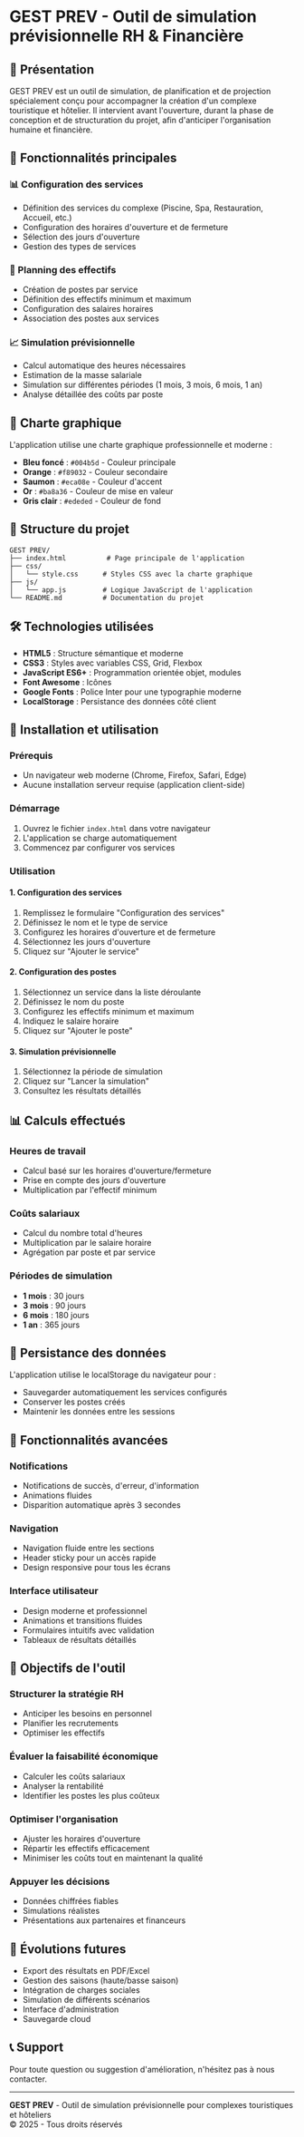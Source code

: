 # GEST PREV - Outil de simulation prévisionnelle RH & Financière

## 🎯 Présentation

GEST PREV est un outil de simulation, de planification et de projection spécialement conçu pour accompagner la création d'un complexe touristique et hôtelier. Il intervient avant l'ouverture, durant la phase de conception et de structuration du projet, afin d'anticiper l'organisation humaine et financière.

## 🚀 Fonctionnalités principales

### 📊 Configuration des services
- Définition des services du complexe (Piscine, Spa, Restauration, Accueil, etc.)
- Configuration des horaires d'ouverture et de fermeture
- Sélection des jours d'ouverture
- Gestion des types de services

### 👥 Planning des effectifs
- Création de postes par service
- Définition des effectifs minimum et maximum
- Configuration des salaires horaires
- Association des postes aux services

### 📈 Simulation prévisionnelle
- Calcul automatique des heures nécessaires
- Estimation de la masse salariale
- Simulation sur différentes périodes (1 mois, 3 mois, 6 mois, 1 an)
- Analyse détaillée des coûts par poste

## 🎨 Charte graphique

L'application utilise une charte graphique professionnelle et moderne :

- **Bleu foncé** : `#004b5d` - Couleur principale
- **Orange** : `#f89032` - Couleur secondaire
- **Saumon** : `#eca08e` - Couleur d'accent
- **Or** : `#ba8a36` - Couleur de mise en valeur
- **Gris clair** : `#ededed` - Couleur de fond

## 📁 Structure du projet

```
GEST PREV/
├── index.html          # Page principale de l'application
├── css/
│   └── style.css      # Styles CSS avec la charte graphique
├── js/
│   └── app.js         # Logique JavaScript de l'application
└── README.md          # Documentation du projet
```

## 🛠️ Technologies utilisées

- **HTML5** : Structure sémantique et moderne
- **CSS3** : Styles avec variables CSS, Grid, Flexbox
- **JavaScript ES6+** : Programmation orientée objet, modules
- **Font Awesome** : Icônes
- **Google Fonts** : Police Inter pour une typographie moderne
- **LocalStorage** : Persistance des données côté client

## 🚀 Installation et utilisation

### Prérequis
- Un navigateur web moderne (Chrome, Firefox, Safari, Edge)
- Aucune installation serveur requise (application client-side)

### Démarrage
1. Ouvrez le fichier `index.html` dans votre navigateur
2. L'application se charge automatiquement
3. Commencez par configurer vos services

### Utilisation

#### 1. Configuration des services
1. Remplissez le formulaire "Configuration des services"
2. Définissez le nom et le type de service
3. Configurez les horaires d'ouverture et de fermeture
4. Sélectionnez les jours d'ouverture
5. Cliquez sur "Ajouter le service"

#### 2. Configuration des postes
1. Sélectionnez un service dans la liste déroulante
2. Définissez le nom du poste
3. Configurez les effectifs minimum et maximum
4. Indiquez le salaire horaire
5. Cliquez sur "Ajouter le poste"

#### 3. Simulation prévisionnelle
1. Sélectionnez la période de simulation
2. Cliquez sur "Lancer la simulation"
3. Consultez les résultats détaillés

## 📊 Calculs effectués

### Heures de travail
- Calcul basé sur les horaires d'ouverture/fermeture
- Prise en compte des jours d'ouverture
- Multiplication par l'effectif minimum

### Coûts salariaux
- Calcul du nombre total d'heures
- Multiplication par le salaire horaire
- Agrégation par poste et par service

### Périodes de simulation
- **1 mois** : 30 jours
- **3 mois** : 90 jours
- **6 mois** : 180 jours
- **1 an** : 365 jours

## 💾 Persistance des données

L'application utilise le localStorage du navigateur pour :
- Sauvegarder automatiquement les services configurés
- Conserver les postes créés
- Maintenir les données entre les sessions

## 🔧 Fonctionnalités avancées

### Notifications
- Notifications de succès, d'erreur, d'information
- Animations fluides
- Disparition automatique après 3 secondes

### Navigation
- Navigation fluide entre les sections
- Header sticky pour un accès rapide
- Design responsive pour tous les écrans

### Interface utilisateur
- Design moderne et professionnel
- Animations et transitions fluides
- Formulaires intuitifs avec validation
- Tableaux de résultats détaillés

## 🎯 Objectifs de l'outil

### Structurer la stratégie RH
- Anticiper les besoins en personnel
- Planifier les recrutements
- Optimiser les effectifs

### Évaluer la faisabilité économique
- Calculer les coûts salariaux
- Analyser la rentabilité
- Identifier les postes les plus coûteux

### Optimiser l'organisation
- Ajuster les horaires d'ouverture
- Répartir les effectifs efficacement
- Minimiser les coûts tout en maintenant la qualité

### Appuyer les décisions
- Données chiffrées fiables
- Simulations réalistes
- Présentations aux partenaires et financeurs

## 🔮 Évolutions futures

- Export des résultats en PDF/Excel
- Gestion des saisons (haute/basse saison)
- Intégration de charges sociales
- Simulation de différents scénarios
- Interface d'administration
- Sauvegarde cloud

## 📞 Support

Pour toute question ou suggestion d'amélioration, n'hésitez pas à nous contacter.

---

**GEST PREV** - Outil de simulation prévisionnelle pour complexes touristiques et hôteliers  
© 2025 - Tous droits réservés 